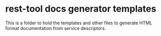 # rest-tool docs generator templates

This is a folder to hold the templates and other files to generate HTML format documentation from service descriptors.

